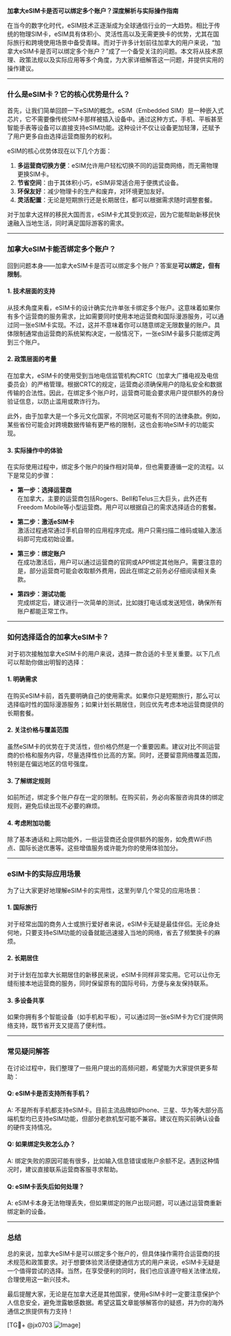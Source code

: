 **加拿大eSIM卡是否可以绑定多个账户？深度解析与实际操作指南**

在当今的数字化时代，eSIM技术正逐渐成为全球通信行业的一大趋势。相比于传统的物理SIM卡，eSIM具有体积小、灵活性高以及无需更换卡的优势，尤其在国际旅行和跨境使用场景中备受青睐。而对于许多计划前往加拿大的用户来说，“加拿大eSIM卡是否可以绑定多个账户？”成了一个备受关注的问题。本文将从技术原理、政策法规以及实际应用等多个角度，为大家详细解答这一问题，并提供实用的操作建议。

---

### **什么是eSIM卡？它的核心优势是什么？**

首先，让我们简单回顾一下eSIM的概念。eSIM（Embedded SIM）是一种嵌入式芯片，它不需要像传统SIM卡那样被插入设备中。通过这种方式，手机、平板甚至智能手表等设备可以直接支持eSIM功能。这种设计不仅让设备更加轻薄，还赋予了用户更多自由选择运营商服务的权利。

eSIM的核心优势体现在以下几个方面：
1. **多运营商切换方便**：eSIM允许用户轻松切换不同的运营商网络，而无需物理更换SIM卡。
2. **节省空间**：由于其体积小巧，eSIM非常适合用于便携式设备。
3. **环保友好**：减少物理卡的生产和废弃，对环境更加友好。
4. **灵活配置**：无论是短期旅行还是长期居住，都可以根据需求随时调整套餐。

对于加拿大这样的移民大国而言，eSIM卡尤其受到欢迎，因为它能帮助新移民快速融入当地生活，同时满足国际游客的需求。

---

### **加拿大eSIM卡能否绑定多个账户？**

回到问题本身——加拿大eSIM卡是否可以绑定多个账户？答案是**可以绑定，但有限制**。

#### **1. 技术层面的支持**
从技术角度来看，eSIM卡的设计确实允许单张卡绑定多个账户。这意味着如果你有多个运营商的服务需求，比如需要同时使用本地运营商和国际漫游服务，可以通过同一张eSIM卡实现。不过，这并不意味着你可以随意绑定无限数量的账户。具体限制通常由运营商的系统架构决定，一般情况下，一张eSIM卡最多只能绑定两到三个账户。

#### **2. 政策层面的考量**
在加拿大，eSIM卡的使用受到当地电信监管机构CRTC（加拿大广播电视及电信委员会）的严格管理。根据CRTC的规定，运营商必须确保用户的隐私安全和数据传输的合法性。因此，在绑定多个账户时，运营商可能会要求用户提供额外的身份验证信息，以防止滥用或欺诈行为。

此外，由于加拿大是一个多元文化国家，不同地区可能有不同的法律条款。例如，某些省份可能会对跨境数据传输有更严格的限制，这也会影响eSIM卡的功能实现。

#### **3. 实际操作中的体验**
在实际使用过程中，绑定多个账户的操作相对简单，但也需要遵循一定的流程。以下是常见的步骤：

- **第一步：选择运营商**  
  在加拿大，主要的运营商包括Rogers、Bell和Telus三大巨头，此外还有Freedom Mobile等小型运营商。用户可以根据自己的需求选择适合的套餐。

- **第二步：激活eSIM卡**  
  激活过程通常通过手机自带的应用程序完成。用户只需扫描二维码或输入激活码即可完成初始设置。

- **第三步：绑定账户**  
  在成功激活后，用户可以通过运营商的官网或APP绑定其他账户。需要注意的是，部分运营商可能会收取额外费用，因此在绑定之前务必仔细阅读相关条款。

- **第四步：测试功能**  
  完成绑定后，建议进行一次简单的测试，比如拨打电话或发送短信，确保所有账户都能正常工作。

---

### **如何选择适合的加拿大eSIM卡？**

对于初次接触加拿大eSIM卡的用户来说，选择一款合适的卡至关重要。以下几点可以帮助你做出明智的选择：

#### **1. 明确需求**
在购买eSIM卡前，首先要明确自己的使用需求。如果你只是短期旅行，那么可以选择临时性的国际漫游服务；如果计划长期居住，则应优先考虑本地运营商提供的长期套餐。

#### **2. 关注价格与覆盖范围**
虽然eSIM卡的优势在于灵活性，但价格仍然是一个重要因素。建议对比不同运营商的价格和服务内容，尽量选择性价比高的方案。同时，还要留意网络覆盖范围，特别是在偏远地区的信号强度。

#### **3. 了解绑定规则**
如前所述，绑定多个账户存在一定的限制。在购买前，务必向客服咨询具体的绑定规则，避免后续出现不必要的麻烦。

#### **4. 考虑附加功能**
除了基本通话和上网功能外，一些运营商还会提供额外的服务，如免费WiFi热点、国际长途优惠等。这些增值服务或许能为你的使用体验加分。

---

### **eSIM卡的实际应用场景**

为了让大家更好地理解eSIM卡的实用性，这里列举几个常见的应用场景：

#### **1. 国际旅行**
对于经常出国的商务人士或旅行爱好者来说，eSIM卡无疑是最佳伴侣。无论身处何地，只要支持eSIM功能的设备就能迅速接入当地的网络，省去了频繁换卡的麻烦。

#### **2. 长期居住**
对于计划在加拿大长期居住的新移民来说，eSIM卡同样非常实用。它可以让你无缝衔接本地运营商的服务，同时保留原有的国际号码，方便与亲友保持联系。

#### **3. 多设备共享**
如果你拥有多个智能设备（如手机和平板），可以通过同一张eSIM卡为它们提供网络支持，既节省开支又提高了便利性。

---

### **常见疑问解答**

在讨论过程中，我们整理了一些用户提出的高频问题，希望能为大家提供更多帮助：

#### **Q: eSIM卡是否支持所有手机？**
A: 不是所有手机都支持eSIM卡。目前主流品牌如iPhone、三星、华为等大部分高端机型均已支持eSIM功能，但部分老款机型可能不兼容。建议在购买前确认设备的硬件支持情况。

#### **Q: 如果绑定失败怎么办？**
A: 绑定失败的原因可能有很多，比如输入信息错误或账户余额不足。遇到这种情况时，建议直接联系运营商客服寻求帮助。

#### **Q: eSIM卡丢失后如何处理？**
A: eSIM卡本身无法物理丢失，但如果绑定的账户出现问题，可以通过运营商重新绑定新的设备。

---

### **总结**

总的来说，加拿大eSIM卡是可以绑定多个账户的，但具体操作需符合运营商的技术规范和政策要求。对于想要体验灵活便捷通信方式的用户来说，eSIM卡无疑是一个值得尝试的选择。当然，在享受便利的同时，我们也应该遵守相关法律法规，合理使用这一新兴技术。

最后提醒大家，无论是在加拿大还是其他国家，使用eSIM卡时一定要注意保护个人信息安全，避免泄露敏感数据。希望这篇文章能够解答你的疑惑，并为你的海外通信之旅提供有力支持！

[TG💪+ @jx0703 ![Image](https://github.com/user-attachments/assets/dbca1d08-cadb-493c-b0ec-ad6f7a83f270)]